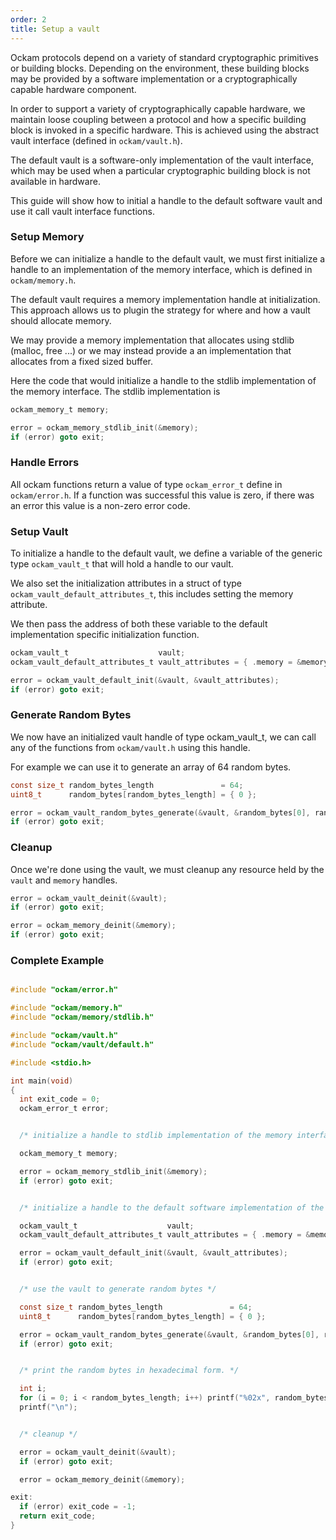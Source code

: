 ```yaml
---
order: 2
title: Setup a vault
---
```


Ockam protocols depend on a variety of standard cryptographic primitives
or building blocks. Depending on the environment, these building blocks may
be provided by a software implementation or a cryptographically capable
hardware component.

In order to support a variety of cryptographically capable hardware, we
maintain loose coupling between a protocol and how a specific building block
is invoked in a specific hardware. This is achieved using the abstract vault
interface (defined in `ockam/vault.h`).

The default vault is a software-only implementation of the vault interface,
which may be used when a particular cryptographic building block is not
available in hardware.

This guide will show how to initial a handle to the default software vault
and use it call vault interface functions.

### Setup Memory

Before we can initialize a handle to the default vault, we must first
initialize a handle to an implementation of the memory interface, which
is defined in `ockam/memory.h`.

The default vault requires a memory implementation handle at
initialization. This approach allows us to plugin the strategy for where
and how a vault should allocate memory.

We may provide a memory implementation that allocates using
stdlib (malloc, free ...) or we may instead provide a an implementation
that allocates from a fixed sized buffer.

Here the code that would initialize a handle to the stdlib implementation
of the memory interface. The stdlib implementation is

```c
ockam_memory_t memory;

error = ockam_memory_stdlib_init(&memory);
if (error) goto exit;
```

### Handle Errors

All ockam functions return a value of type `ockam_error_t` define in
`ockam/error.h`. If a function was successful this value is zero, if there
was an error this value is a non-zero error code.

### Setup Vault

To initialize a handle to the default vault, we define a variable of the
generic type `ockam_vault_t` that will hold a handle to our vault.

We also set the initialization attributes in a struct of
type `ockam_vault_default_attributes_t`, this includes setting the memory
attribute.

We then pass the address of both these variable to the default
implementation specific initialization function.

```c
ockam_vault_t                    vault;
ockam_vault_default_attributes_t vault_attributes = { .memory = &memory };

error = ockam_vault_default_init(&vault, &vault_attributes);
if (error) goto exit;
```

### Generate Random Bytes

We now have an initialized vault handle of type ockam_vault_t, we can
call any of the functions from `ockam/vault.h` using this handle.

For example we can use it to generate an array of 64 random bytes.

```c
const size_t random_bytes_length               = 64;
uint8_t      random_bytes[random_bytes_length] = { 0 };

error = ockam_vault_random_bytes_generate(&vault, &random_bytes[0], random_bytes_length);
if (error) goto exit;
```

### Cleanup

Once we're done using the vault, we must cleanup any resource held by
the `vault` and `memory` handles.

```c
error = ockam_vault_deinit(&vault);
if (error) goto exit;

error = ockam_memory_deinit(&memory);
if (error) goto exit;
```

### Complete Example

```c

#include "ockam/error.h"

#include "ockam/memory.h"
#include "ockam/memory/stdlib.h"

#include "ockam/vault.h"
#include "ockam/vault/default.h"

#include <stdio.h>

int main(void)
{
  int exit_code = 0;
  ockam_error_t error;


  /* initialize a handle to stdlib implementation of the memory interface */

  ockam_memory_t memory;

  error = ockam_memory_stdlib_init(&memory);
  if (error) goto exit;


  /* initialize a handle to the default software implementation of the vault interface */

  ockam_vault_t                    vault;
  ockam_vault_default_attributes_t vault_attributes = { .memory = &memory };

  error = ockam_vault_default_init(&vault, &vault_attributes);
  if (error) goto exit;


  /* use the vault to generate random bytes */

  const size_t random_bytes_length               = 64;
  uint8_t      random_bytes[random_bytes_length] = { 0 };

  error = ockam_vault_random_bytes_generate(&vault, &random_bytes[0], random_bytes_length);
  if (error) goto exit;


  /* print the random bytes in hexadecimal form. */

  int i;
  for (i = 0; i < random_bytes_length; i++) printf("%02x", random_bytes[i]);
  printf("\n");


  /* cleanup */

  error = ockam_vault_deinit(&vault);
  if (error) goto exit;

  error = ockam_memory_deinit(&memory);

exit:
  if (error) exit_code = -1;
  return exit_code;
}
```
